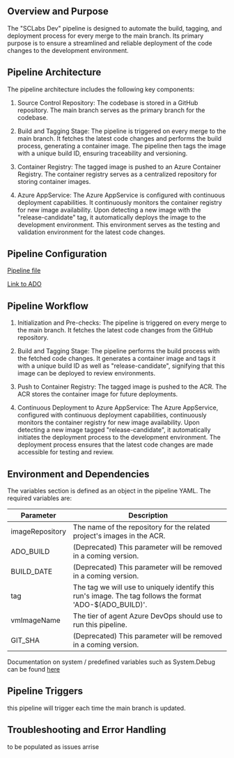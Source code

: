 ## Overview and Purpose

The "SCLabs Dev" pipeline is designed to automate the build, tagging, and deployment process for every merge to the main branch. Its primary purpose is to ensure a streamlined and reliable deployment of the code changes to the development environment.

## Pipeline Architecture

The pipeline architecture includes the following key components:

1. Source Control Repository: The codebase is stored in a GitHub repository. The main branch serves as the primary branch for the codebase.

2. Build and Tagging Stage: The pipeline is triggered on every merge to the main branch. It fetches the latest code changes and performs the build process, generating a container image. The pipeline then tags the image with a unique build ID, ensuring traceability and versioning.

3. Container Registry: The tagged image is pushed to an Azure Container Registry. The container registry serves as a centralized repository for storing container images.

4. Azure AppService: The Azure AppService is configured with continuous deployment capabilities. It continuously monitors the container registry for new image availability. Upon detecting a new image with the "release-candidate" tag, it automatically deploys the image to the development environment. This environment serves as the testing and validation environment for the latest code changes.

## Pipeline Configuration

[Pipeline file](../dev-azure-pipelines.yml)

[Link to ADO](https://dev.azure.com/VP-BD/ENDC-DECD-Builds/_build?definitionId=60)


## Pipeline Workflow

1. Initialization and Pre-checks:
    The pipeline is triggered on every merge to the main branch.
    It fetches the latest code changes from the GitHub repository.

2. Build and Tagging Stage:
    The pipeline performs the build process with the fetched code changes.
    It generates a container image and tags it with a unique build ID as well as "release-candidate", signifying that this image can be deployed to review environments.

3. Push to Container Registry:
    The tagged image is pushed to the ACR.
    The ACR stores the container image for future deployments.

4. Continuous Deployment to Azure AppService:
    The Azure AppService, configured with continuous deployment capabilities, continuously monitors the container registry for new image availability.
    Upon detecting a new image tagged "release-candidate", it automatically initiates the deployment process to the development environment.
    The deployment process ensures that the latest code changes are made accessible for testing and review.

## Environment and Dependencies
The variables section is defined as an object in the pipeline YAML. The required variables are:

| Parameter          | Description                                                                                                                  |
|--------------------|------------------------------------------------------------------------------------------------------------------------------|
| imageRepository    | The name of the repository for the related project's images in the ACR.                                                      |
| ADO_BUILD          | (Deprecated) This parameter will be removed in a coming version.                                                            |
| BUILD_DATE         | (Deprecated) This parameter will be removed in a coming version.                                                            |
| tag                | The tag we will use to uniquely identify this run's image. The tag follows the format 'ADO-$(ADO_BUILD)'.                    |
| vmImageName        | The tier of agent Azure DevOps should use to run this pipeline.                                                             |
| GIT_SHA            | (Deprecated) This parameter will be removed in a coming version.                                                            |

  Documentation on system / predefined variables such as System.Debug can be found [here](https://learn.microsoft.com/en-us/azure/devops/pipelines/build/variables?view=azure-devops&tabs=yaml)


## Pipeline Triggers
this pipeline will trigger each time the main branch is updated.

## Troubleshooting and Error Handling
to be populated as issues arrise